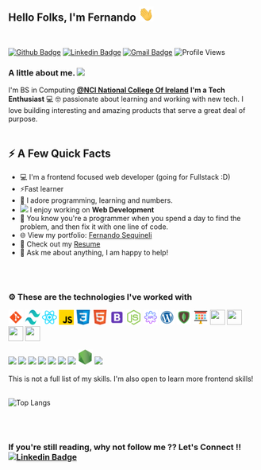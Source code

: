 ## Hello Folks, I'm Fernando <img src="https://github.com/FernandoSequineli/FernandoSequineli/blob/main/assets/wave.gif" width="30px">

<br/>

[![Github Badge](http://img.shields.io/badge/-Github-black?style=flat-square&logo=github&link=https://github.com/Defcon27/)](https://github.com/FernandoSequineli/)
[![Linkedin Badge](https://img.shields.io/badge/-LinkedIn-blue?style=flat-square&logo=Linkedin&logoColor=white&link=https://www.linkedin.com/in/fernando-sequineli/)](https://www.linkedin.com/in/fernando-sequineli/)
[![Gmail Badge](https://img.shields.io/badge/-Gmail-d14836?style=flat-square&logo=Gmail&logoColor=white&link=mailto:sequineli.fernando@gmail.com)](mailto:sequineli.fernando@gmail.com)
![Profile Views](https://komarev.com/ghpvc/?username=FernandoSequineli)


### A little about me. <img src="https://media.giphy.com/media/VgCDAzcKvsR6OM0uWg/giphy.gif" width="40">

I'm BS in Computing **[@NCI National College Of Ireland](https://www.ncirl.ie/)** 
 **I'm a Tech Enthusiast** 💻 🤓 passionate about learning and working with new tech. I love building interesting and amazing products that serve a great deal of purpose.<br/><br/>

## ⚡️ A Few Quick Facts

- 💻 I'm a frontend focused web developer (going for Fullstack :D)
- ⚡️Fast learner
- 🤟 I adore programming, learning and numbers.
- <img src="https://media.giphy.com/media/WUlplcMpOCEmTGBtBW/giphy.gif" width="25"> I enjoy working on **Web Development**
- 🧩 You know you're a programmer when you spend a day to find the problem, and then fix it with one line of code.
- 🌐 View my portfolio: [Fernando Sequineli](https://fernandosequineli.github.io/portfolio/)
- 📙 Check out my [Resume](https://github.com/FernandoSequineli/portfolio/blob/main/public/resume.pdf)
- 💬 Ask me about anything, I am happy to help!

<br/><br/>

### ⚙️ These are the technologies I've worked with

<code><img height="30" width="30" src="https://github.com/FernandoSequineli/FernandoSequineli/blob/main/assets/git.png"></code>
<code><img height="30" width="30" src="https://github.com/FernandoSequineli/FernandoSequineli/blob/main/assets/tailwindcss.svg"></code>
<code><img height="30" width="30" src="https://github.com/FernandoSequineli/FernandoSequineli/blob/main/assets/react.png"></code>
<code><img height="30" width="30" src="https://github.com/FernandoSequineli/FernandoSequineli/blob/main/assets/javascript.png"></code>
<code><img height="30" width="30" src="https://github.com/FernandoSequineli/FernandoSequineli/blob/main/assets/css.png"></code>
<code><img height="30" width="30" src="https://github.com/FernandoSequineli/FernandoSequineli/blob/main/assets/html.png"></code>
<code><img height="30" width="30" src="https://github.com/FernandoSequineli/FernandoSequineli/blob/main/assets/bootstrap.png"></code>
<code><img height="30" width="30" src="https://github.com/FernandoSequineli/FernandoSequineli/blob/main/assets/node.png"></code>
<code><img height="30" width="30" src="https://github.com/FernandoSequineli/FernandoSequineli/blob/main/assets/restapi.png"></code>
<code><img height="30" width="30" src="https://github.com/FernandoSequineli/FernandoSequineli/blob/main/assets/wordpress.png"></code>
<code><img height="30" width="30" src="https://github.com/FernandoSequineli/FernandoSequineli/blob/main/assets/mongodb.png"></code>
<code><img height="30" width="30" src="https://github.com/FernandoSequineli/FernandoSequineli/blob/main/assets/scrum.png"></code>
<code><img height="30" width="30" src="https://cdn.svgporn.com/logos/mysql.svg"></code>
<code><img height="30" width="30" src="https://cdn.svgporn.com/logos/php.svg"></code>
<code><img height="30" width="30" src="https://cdn.svgporn.com/logos/terminal.svg"></code>
<code><img height="30" width="30" src="https://cdn.svgporn.com/logos/visual-studio-code.svg"></code>


<code><img height="30" src="https://cdn.svgporn.com/logos/javascript.svg"></code>
<code><img height="30" src="https://cdn.svgporn.com/logos/html-5.svg"></code>
<code><img height="30" src="https://cdn.svgporn.com/logos/css-3.svg"></code>
<code><img height="30" src="https://cdn.svgporn.com/logos/php.svg"></code>
<code><img height="30" src="https://cdn.svgporn.com/logos/bootstrap.svg"></code>
<code><img height="30" src="https://cdn.svgporn.com/logos/mysql.svg"></code>
<code><img height="30" src="https://cdn.svgporn.com/logos/xampp.svg"></code>
<code><img height="30" src="https://raw.githubusercontent.com/github/explore/80688e429a7d4ef2fca1e82350fe8e3517d3494d/topics/nodejs/nodejs.png"></code>
<code><img height="30" src="https://cdn.svgporn.com/logos/git-icon.svg"></code>
<br/><br/>
This is not a full list of my skills. I'm also open to learn more frontend skills!
<br/><br/>

![Top Langs](https://github-readme-stats.vercel.app/api/top-langs/?username=FernandoSequineli&layout=compact)


<br/><br/>

### If you're still reading, why not follow me ?? Let's Connect !! [![Linkedin Badge](https://img.shields.io/badge/-LinkedIn-blue?style=flat-square&logo=Linkedin&logoColor=white&link=https://www.linkedin.com/in/fernando-sequineli/)](https://www.linkedin.com/in/fernando-sequineli/)
